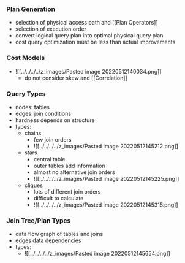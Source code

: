 ### Plan Generation
+ selection of physical access path and [[Plan Operators]]
+ selection of execution order
+ convert logical query plan into optimal physical query plan
+ cost query optimization must be less than actual improvements

### Cost Models
+ ![[../../../../z_images/Pasted image 20220512140034.png]]
	+ do not consider skew and [[Correlation]]

### Query Types
+ nodes: tables
+ edges: join conditions
+ hardness depends on structure
+ types:
	+ chains
		+ few join orders
		+ ![[../../../../z_images/Pasted image 20220512145212.png]]
	+ stars
		+ central table
		+ outer tables add information
		+ almost no alternative join orders
		+ ![[../../../../z_images/Pasted image 20220512145225.png]]
	+ cliques
		+ lots of different join orders
		+ difficult to calculate
		+ ![[../../../../z_images/Pasted image 20220512145315.png]]

### Join Tree/Plan Types
+ data flow graph of tables and joins
+ edges data dependencies
+ types:
	+ ![[../../../../z_images/Pasted image 20220512145654.png]]

